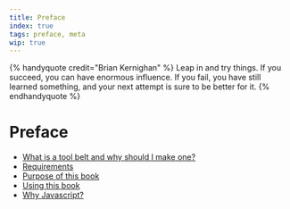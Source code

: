```yaml
---
title: Preface
index: true
tags: preface, meta
wip: true
---
```


{% handyquote credit="Brian Kernighan" %}
Leap in and try things. If you succeed, you can have enormous influence. If you fail, you have still learned something, and your next attempt is sure to be better for it.
{% endhandyquote %}

# Preface

- [What is a tool belt and why should I make one?](00.md)
- [Requirements](01.md)
- [Purpose of this book](02.md)
- [Using this book](03.md)
- [Why Javascript?](04.md)


